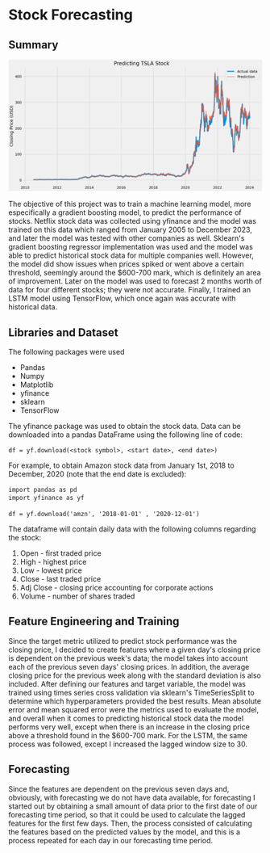 # Stock Forecasting

## Summary

![](https://github.com/dani-dr06/Stock-forecast/blob/main/images/stock_pred.png)


The objective of this project was to train a machine learning model, more especifically a gradient boosting model, to predict the performance of stocks. Netflix stock data was collected using yfinance and the model was trained on this data which ranged from January 2005 to December 2023, and later the model was tested with other companies as well. Sklearn's gradient boosting regressor implementation was used and the model was able to predict historical stock data for multiple companies well. However, the model did show issues when prices spiked or went above a certain threshold, seemingly around the $600-700 mark, which is definitely an area of improvement. Later on the model was used to forecast 2 months worth of data for four different stocks; they were not accurate. Finally, I trained an LSTM model using TensorFlow, which once again was accurate with historical data.

## Libraries and Dataset
The following packages were used

- Pandas
- Numpy
- Matplotlib
- yfinance
- sklearn
- TensorFlow

The yfinance package was used to obtain the stock data. Data can be downloaded into a pandas DataFrame using the following line of code:
```
df = yf.download(<stock symbol>, <start date>, <end date>)
```

For example, to obtain Amazon stock data from January 1st, 2018 to December, 2020 (note that the end date is excluded):
```
import pandas as pd
import yfinance as yf

df = yf.download('amzn', '2018-01-01' , '2020-12-01')
```

The dataframe will contain daily data with the following columns regarding the stock:
1. Open - first traded price
2. High - highest price
3. Low - lowest price
4. Close - last traded price
5. Adj Close - closing price accounting for corporate actions
6. Volume - number of shares traded

## Feature Engineering and Training

Since the target metric utilized to predict stock performance was the closing price, I decided to create features where a given day's closing price is dependent on the previous week's data; the model takes into account each of the previous seven days' closing prices. In addition, the average closing price for the previous week along with the standard deviation is also included. After defining our features and target variable, the model was trained using times series cross validation via sklearn's TimeSeriesSplit to determine which hyperparameters provided the best results. Mean absolute error and mean squared error were the metrics used to evaluate the model, and overall when it comes to predicting historical stock data the model performs very well, except when there is an increase in the closing price above a threshold found in the $600-700 mark. For the LSTM, the same process was followed, except I increased the lagged window size to 30.

## Forecasting
Since the features are dependent on the previous seven days and, obviously, with forecasting we do not have data available, for forecasting I started out by obtaining a small amount of data prior to the first date of our forecasting time period, so that it could be used to calculate the lagged features for the first few days. Then, the process consisted of calculating the features based on the predicted values by the model, and this is a process repeated for each day in our forecasting time period.

